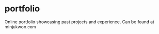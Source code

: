 # portfolio
Online portfolio showcasing past projects and experience.
Can be found at minjukwon.com
